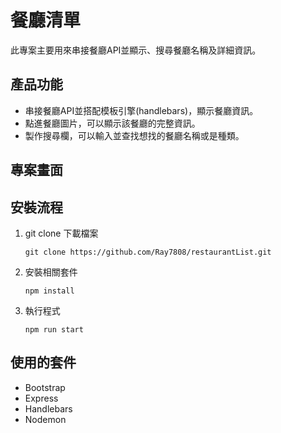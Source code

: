 # 餐廳清單

此專案主要用來串接餐廳API並顯示、搜尋餐廳名稱及詳細資訊。

## 產品功能

* 串接餐廳API並搭配模板引擎(handlebars)，顯示餐廳資訊。
* 點進餐廳圖片，可以顯示該餐廳的完整資訊。
* 製作搜尋欄，可以輸入並查找想找的餐廳名稱或是種類。

## 專案畫面



## 安裝流程
1. git clone 下載檔案
   ```
   git clone https://github.com/Ray7808/restaurantList.git
   ```
2. 安裝相關套件
   ```
   npm install
   ```

3. 執行程式
   ```
   npm run start
   ```

## 使用的套件
* Bootstrap
* Express
* Handlebars
* Nodemon

